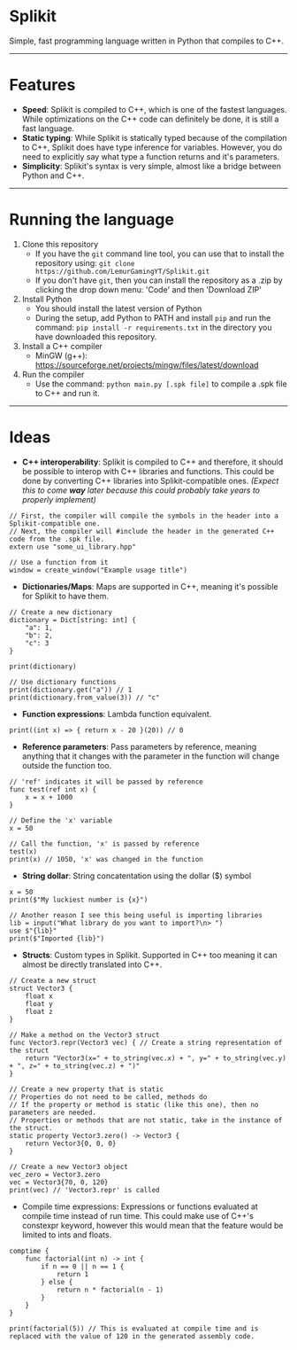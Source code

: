 # Splikit
 Simple, fast programming language written in Python that compiles to C++.

---

# Features
- **Speed**: Splikit is compiled to C++, which is one of the fastest languages. While optimizations on the C++ code can definitely be done, it is still a fast language.
- **Static typing**: While Splikit is statically typed because of the compilation to C++, Splikit does have type inference for variables. However, you do need to explicitly say what type a function returns and it's parameters.
- **Simplicity**: Splikit's syntax is very simple, almost like a bridge between Python and C++.

---

# Running the language

1. Clone this repository
    - If you have the `git` command line tool, you can use that to install the repository using: `git clone https://github.com/LemurGamingYT/Splikit.git`
    - If you don't have `git`, then you can install the repository as a .zip by clicking the drop down menu: 'Code' and then 'Download ZIP'
2. Install Python
    - You should install the latest version of Python
    - During the setup, add Python to PATH and install `pip` and run the command: `pip install -r requirements.txt` in the directory you have downloaded this repository.
3. Install a C++ compiler
    - MinGW (g++): https://sourceforge.net/projects/mingw/files/latest/download
4. Run the compiler
    - Use the command: `python main.py [.spk file]` to compile a .spk file to C++ and run it.

---

# Ideas

- **C++ interoperability**: Splikit is compiled to C++ and therefore, it should be possible to interop with C++ libraries and functions. This could be done by converting C++ libraries into Splikit-compatible ones. *(Expect this to come **way** later because this could probably take years to properly implement)*
```
// First, the compiler will compile the symbols in the header into a Splikit-compatible one.
// Next, the compiler will #include the header in the generated C++ code from the .spk file.
extern use "some_ui_library.hpp"

// Use a function from it
window = create_window("Example usage title")
```
- **Dictionaries/Maps**: Maps are supported in C++, meaning it's possible for Splikit to have them.
```
// Create a new dictionary
dictionary = Dict[string: int] {
    "a": 1,
    "b": 2,
    "c": 3
}

print(dictionary)

// Use dictionary functions
print(dictionary.get("a")) // 1
print(dictionary.from_value(3)) // "c"
```
- **Function expressions**: Lambda function equivalent.
```
print((int x) => { return x - 20 }(20)) // 0
```
- **Reference parameters**: Pass parameters by reference, meaning anything that it changes with the parameter in the function will change outside the function too.
```
// 'ref' indicates it will be passed by reference
func test(ref int x) {
    x = x + 1000
}

// Define the 'x' variable
x = 50

// Call the function, 'x' is passed by reference
test(x)
print(x) // 1050, 'x' was changed in the function
```
- **String dollar**: String concatentation using the dollar ($) symbol
```
x = 50
print($"My luckiest number is {x}")

// Another reason I see this being useful is importing libraries
lib = input("What library do you want to import?\n> ")
use $"{lib}"
print($"Imported {lib}")
```
- **Structs**: Custom types in Splikit. Supported in C++ too meaning it can almost be directly translated into C++.
```
// Create a new struct
struct Vector3 {
    float x
    float y
    float z
}

// Make a method on the Vector3 struct
func Vector3.repr(Vector3 vec) { // Create a string representation of the struct
    return "Vector3(x=" + to_string(vec.x) + ", y=" + to_string(vec.y) + ", z=" + to_string(vec.z) + ")"
}

// Create a new property that is static
// Properties do not need to be called, methods do
// If the property or method is static (like this one), then no parameters are needed.
// Properties or methods that are not static, take in the instance of the struct.
static property Vector3.zero() -> Vector3 {
    return Vector3{0, 0, 0}
}

// Create a new Vector3 object
vec_zero = Vector3.zero
vec = Vector3{70, 0, 120}
print(vec) // 'Vector3.repr' is called
```
- Compile time expressions: Expressions or functions evaluated at compile time instead of run time. This could make use of C++'s constexpr keyword, however this would mean that the feature would be limited to ints and floats.
```
comptime {
    func factorial(int n) -> int {
        if n == 0 || n == 1 {
            return 1
        } else {
            return n * factorial(n - 1)
        }
    }
}

print(factorial(5)) // This is evaluated at compile time and is replaced with the value of 120 in the generated assembly code.
```
